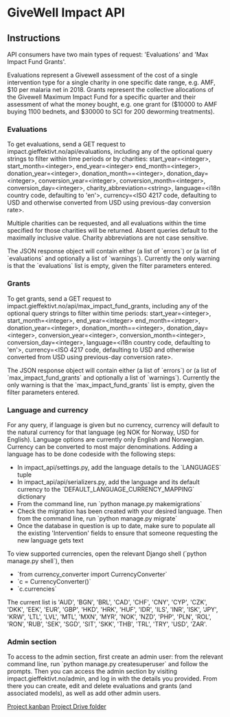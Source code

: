 # GiveWell Impact API

  <div><h2>Instructions</h2>
    <p>API consumers have two main types of request: 'Evaluations' and 'Max Impact Fund Grants'.</p>
    <p>Evaluations represent a Givewell assessment of the cost of a single intervention type for a single charity in one specific date range, e.g. AMF, $10 per malaria net in 2018. Grants represent the collective allocations of the Givewell Maximum Impact Fund for a specific quarter and their assessment of what the money bought, e.g. one grant for ($10000 to AMF buying 1100 bednets, and $30000 to SCI for 200 deworming treatments).</p>
    <h3>Evaluations</h3>
    <p>To get evaluations, send a GET request to impact.gieffektivt.no/api/evaluations, including any of the optional query strings to filter within time periods or by charities: start_year=&lt;integer&gt;, start_month=&lt;integer&gt;, end_year=&lt;integer&gt; end_month=&lt;integer&gt;, donation_year=&lt;integer&gt;, donation_month==&lt;integer&gt;, donation_day=&lt;integer&gt;, conversion_year=&lt;integer&gt;, conversion_month=&lt;integer&gt;, conversion_day=&lt;integer&gt;, charity_abbreviation=&lt;string&gt;, language=&lt;i18n country code, defaulting to 'en'&gt;, currency=&lt;ISO 4217 code, defaulting to USD and otherwise converted from USD using previous-day conversion rate&gt;. </p>
    <p>Multiple charities can be requested, and all evaluations within the time specified for those charities will be returned. Absent queries default to the maximally inclusive value. Charity abbreviations are not case sensitive.</p>
    <p>The JSON response object will contain either (a list of `errors`) or (a list of `evaluations` and optionally a list of `warnings`). Currently the only warning is that the `evaluations` list is empty, given the filter parameters entered.</p>
    <h3>Grants</h3>
    <p>To get grants, send a GET request to impact.gieffektivt.no/api/max_impact_fund_grants, including any of the optional query strings to filter within time periods: start_year=&lt;integer&gt;, start_month=&lt;integer&gt;, end_year=&lt;integer&gt; end_month=&lt;integer&gt;, donation_year=&lt;integer&gt;, donation_month==&lt;integer&gt;, donation_day=&lt;integer&gt;, conversion_year=&lt;integer&gt;, conversion_month=&lt;integer&gt;, conversion_day=&lt;integer&gt;, language=&lt;i18n country code, defaulting to 'en'&gt;, currency=&lt;ISO 4217 code, defaulting to USD and otherwise converted from USD using previous-day conversion rate&gt;. </p>
    <p>The JSON response object will contain either (a list of `errors`) or (a list of `max_impact_fund_grants` and optionally a list of `warnings`). Currently the only warning is that the `max_impact_fund_grants` list is empty, given the filter parameters entered.</p>
    <h3>Language and currency</h3>
    <p>For any query, if language is given but no currency, currency will default to the natural currency for that language (eg NOK for Norway, USD for English). Language options are currently only English and Norwegian. Currency can be converted to most major denominations. Adding a language has to be done codeside with the following steps:</p>
    <ul>
        <li>In impact_api/settings.py, add the language details to the `LANGUAGES` tuple</li>
        <li>In impact_api/api/serializers.py, add the language and its default currency to the `DEFAULT_LANGUAGE_CURRENCY_MAPPING` dictionary</li>
        <li>From the command line, run `python manage.py makemigrations`</li>
        <li>Check the migration has been created with your desired language. Then from the command line, run `python manage.py migrate`</li>
        <li>Once the database in question is up to date, make sure to populate all the existing 'Intervention' fields to ensure that someone requesting the new language gets text</li>
    </ul>
    <p>To view supported currencies, open the relevant Django shell (`python manage.py shell`), then</p>
    <ul>
        <li>`from currency_converter import CurrencyConverter`</li>
        <li>`c = CurrencyConverter()`</li>
        <li>`c.currencies`</li>
    </ul>
    <p>The current list is 'AUD', 'BGN', 'BRL', 'CAD', 'CHF', 'CNY', 'CYP', 'CZK', 'DKK', 'EEK', 'EUR', 'GBP', 'HKD', 'HRK', 'HUF', 'IDR', 'ILS', 'INR', 'ISK', 'JPY', 'KRW', 'LTL', 'LVL', 'MTL', 'MXN', 'MYR', 'NOK', 'NZD', 'PHP', 'PLN', 'ROL', 'RON', 'RUB', 'SEK', 'SGD', 'SIT', 'SKK', 'THB', 'TRL', 'TRY', 'USD', 'ZAR'.</p>
    <h3>Admin section</h3>
    <p>To access to the admin section, first create an admin user: from the relevant command line, run `python manage.py createsuperuser` and follow the prompts. Then you can access the admin section by visiting impact.gieffektivt.no/admin, and log in with the details you provided. From there you can create, edit and delete evaluations and grants (and associated models), as well as add other admin users.</p>
  </div>

[Project kanban](https://github.com/orgs/stiftelsen-effekt/projects/10)
[Project Drive folder](https://drive.google.com/drive/folders/1oq7mnB1tIN5beIFmf3iFKg01w46jSfiw?usp=sharing)
